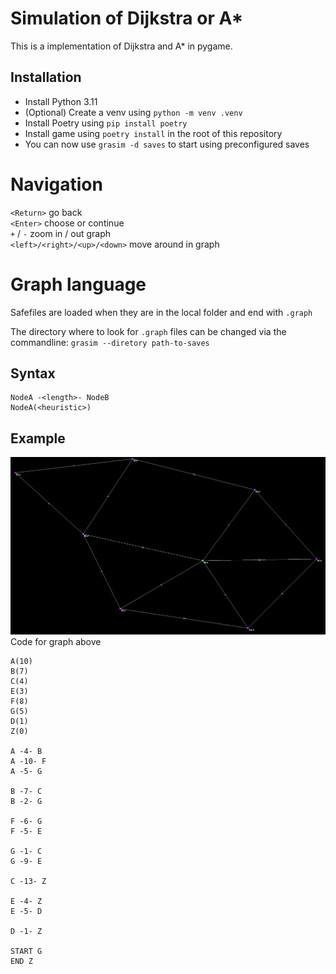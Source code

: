 # Simulation of Dijkstra or A*
This is a implementation of Dijkstra and A* in pygame.

## Installation
- Install Python 3.11
- (Optional) Create a venv using `python -m venv .venv`
- Install Poetry using `pip install poetry`
- Install game using `poetry install` in the root of this repository
- You can now use `grasim -d saves` to start using preconfigured saves

# Navigation
`<Return>` go back\
`<Enter>` choose or continue\
`+` / `-` zoom in / out graph\
`<left>/<right>/<up>/<down>` move around in graph


# Graph language
Safefiles are loaded when they are in the local folder and end with `.graph`

The directory where to look for `.graph` files can be changed via the commandline:
`grasim --diretory path-to-saves`

## Syntax
```
NodeA -<length>- NodeB
NodeA(<heuristic>)
```

## Example
![image of graph](saves/images/folien.png)
Code for graph above
```
A(10)
B(7)
C(4)
E(3)
F(8)
G(5)
D(1)
Z(0)

A -4- B
A -10- F
A -5- G

B -7- C
B -2- G

F -6- G
F -5- E

G -1- C
G -9- E

C -13- Z

E -4- Z
E -5- D

D -1- Z

START G
END Z
```
